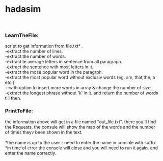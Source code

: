 # hadasim 

<br>
<h3>LearnTheFile: </h3>

script to get information from file.txt* .
<br>
-extract the number of lines.
<br>
-extract the number of words.
<br>
-extract te average letters in sentence from all paragraph.
<br>
-extract the sentence with most letters in it.
<br>
-extract the mose popular word in the paragrph.
<br>
-extract the most popular word without exclusiv words (eg.  am, that,the, a etc.)
<br>
--with option to insert more words in array & change the number of size.
<br>
-extract the longest phrase without 'k' in it. and return the number of words till then.

<h3>PrintToFile: </h3>
the information above will get in a file named "out_file.txt".
there you'll find the Requests.
the consule will show the map of the words and the number of times theyv been shown in the text.
<br>
<br>
*the  name is up to the user  -  need to enter the name in console with suffix
<br>
*in time of error the console will close and you will need to run it again. and enter the name correctly.

